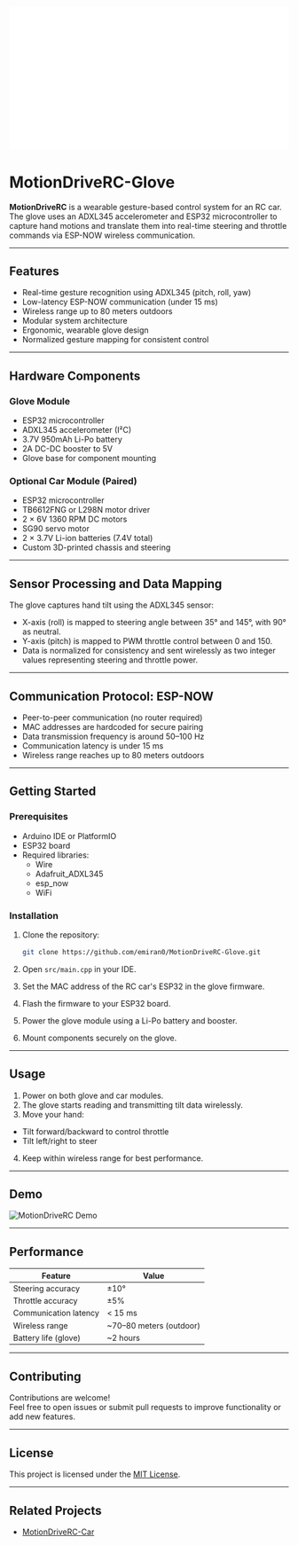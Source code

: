 ![](media/MotionDriveRC_logo.png)

# MotionDriveRC-Glove

**MotionDriveRC** is a wearable gesture-based control system for an RC car. The glove uses an ADXL345 accelerometer and ESP32 microcontroller to capture hand motions and translate them into real-time steering and throttle commands via ESP-NOW wireless communication.

---

## Features

- Real-time gesture recognition using ADXL345 (pitch, roll, yaw)
- Low-latency ESP-NOW communication (under 15 ms)
- Wireless range up to 80 meters outdoors
- Modular system architecture
- Ergonomic, wearable glove design
- Normalized gesture mapping for consistent control

---

## Hardware Components

### Glove Module

- ESP32 microcontroller
- ADXL345 accelerometer (I²C)
- 3.7V 950mAh Li-Po battery
- 2A DC-DC booster to 5V
- Glove base for component mounting

### Optional Car Module (Paired)

- ESP32 microcontroller
- TB6612FNG or L298N motor driver
- 2 × 6V 1360 RPM DC motors
- SG90 servo motor
- 2 × 3.7V Li-ion batteries (7.4V total)
- Custom 3D-printed chassis and steering

---

## Sensor Processing and Data Mapping

The glove captures hand tilt using the ADXL345 sensor:

- X-axis (roll) is mapped to steering angle between 35° and 145°, with 90° as neutral.
- Y-axis (pitch) is mapped to PWM throttle control between 0 and 150.
- Data is normalized for consistency and sent wirelessly as two integer values representing steering and throttle power.

---

## Communication Protocol: ESP-NOW

- Peer-to-peer communication (no router required)
- MAC addresses are hardcoded for secure pairing
- Data transmission frequency is around 50–100 Hz
- Communication latency is under 15 ms
- Wireless range reaches up to 80 meters outdoors

---

## Getting Started

### Prerequisites

- Arduino IDE or PlatformIO
- ESP32 board
- Required libraries:
  - Wire
  - Adafruit_ADXL345
  - esp_now
  - WiFi

### Installation

1. Clone the repository:
   ```bash
   git clone https://github.com/emiran0/MotionDriveRC-Glove.git
   ```
2. Open `src/main.cpp` in your IDE.

3. Set the MAC address of the RC car's ESP32 in the glove firmware.

4. Flash the firmware to your ESP32 board.

5. Power the glove module using a Li-Po battery and booster.

6. Mount components securely on the glove.

---

## Usage

1. Power on both glove and car modules.
2. The glove starts reading and transmitting tilt data wirelessly.
3. Move your hand:

- Tilt forward/backward to control throttle
- Tilt left/right to steer

4. Keep within wireless range for best performance.

---

## Demo

![MotionDriveRC Demo](media/demo_visualization.gif)

---

## Performance

| Feature               | Value                   |
| --------------------- | ----------------------- |
| Steering accuracy     | ±10°                    |
| Throttle accuracy     | ±5%                     |
| Communication latency | < 15 ms                 |
| Wireless range        | ~70–80 meters (outdoor) |
| Battery life (glove)  | ~2 hours                |

---

## Contributing

Contributions are welcome!  
Feel free to open issues or submit pull requests to improve functionality or add new features.

---

## License

This project is licensed under the [MIT License](LICENSE).

---

## Related Projects

- [MotionDriveRC-Car](https://github.com/emiran0/MotionDriveRC-Car)
